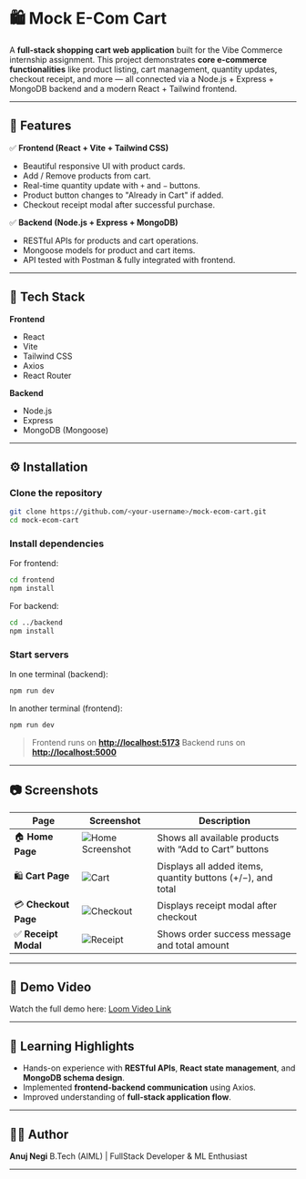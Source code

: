 # 🛍️ Mock E-Com Cart

A **full-stack shopping cart web application** built for the Vibe Commerce internship assignment.
This project demonstrates **core e-commerce functionalities** like product listing, cart management, quantity updates, checkout receipt, and more — all connected via a Node.js + Express + MongoDB backend and a modern React + Tailwind frontend.

---

## 🚀 Features

✅ **Frontend (React + Vite + Tailwind CSS)**

* Beautiful responsive UI with product cards.
* Add / Remove products from cart.
* Real-time quantity update with `+` and `−` buttons.
* Product button changes to "Already in Cart" if added.
* Checkout receipt modal after successful purchase.

✅ **Backend (Node.js + Express + MongoDB)**

* RESTful APIs for products and cart operations.
* Mongoose models for product and cart items.
* API tested with Postman & fully integrated with frontend.

---

## 🧩 Tech Stack

**Frontend**

* React
* Vite
* Tailwind CSS
* Axios
* React Router

**Backend**

* Node.js
* Express
* MongoDB (Mongoose)

---

## ⚙️ Installation

### Clone the repository

```bash
git clone https://github.com/<your-username>/mock-ecom-cart.git
cd mock-ecom-cart
```

### Install dependencies

For frontend:

```bash
cd frontend
npm install
```

For backend:

```bash
cd ../backend
npm install
```

### Start servers

In one terminal (backend):

```bash
npm run dev
```

In another terminal (frontend):

```bash
npm run dev
```

> Frontend runs on **[http://localhost:5173](http://localhost:5173)**
> Backend runs on **[http://localhost:5000](http://localhost:5000)**

---

## 📷 Screenshots

| Page                 | Screenshot                              | Description                                                 |
| -------------------- | --------------------------------------- | ----------------------------------------------------------- |
| 🏠 **Home Page**     | ![Home Screenshot](https://github.com/user-attachments/assets/cdaa4dfc-d4b9-4909-8175-d72a9c3052d4)| Shows all available products with “Add to Cart” buttons     |
| 🛍️ **Cart Page**    | ![Cart](https://github.com/user-attachments/assets/3f57511b-184a-4f07-ba10-8a05d504b445)          | Displays all added items, quantity buttons (+/−), and total |
| 💳 **Checkout Page** | ![Checkout](https://github.com/user-attachments/assets/e9556497-949d-4f2c-abc7-3020f0eb04d0) | Displays receipt modal after checkout                       |
| ✅ **Receipt Modal**  | ![Receipt](https://github.com/user-attachments/assets/08eab66d-9f05-419f-86cd-ec9cab263844)  | Shows order success message and total amount                |

---

## 🎥 Demo Video
Watch the full demo here: [Loom Video Link](https://www.loom.com/share/6a3cacf1ae474fffa3024f9b22fde35e)

---

## 🧠 Learning Highlights

* Hands-on experience with **RESTful APIs**, **React state management**, and **MongoDB schema design**.
* Implemented **frontend-backend communication** using Axios.
* Improved understanding of **full-stack application flow**.

---

## 🧑‍💻 Author

**Anuj Negi**
B.Tech (AIML) | FullStack Developer & ML Enthusiast

---

